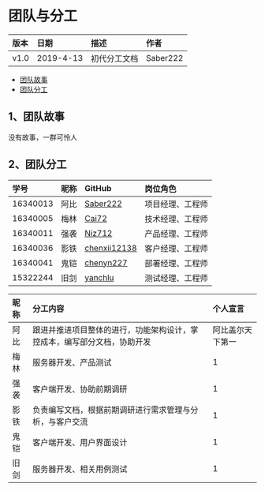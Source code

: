 # 团队与分工

|版本| 日期 | 描述 | 作者 |
|:--|:--|:--|:--|
|v1.0|2019-4-13|初代分工文档|Saber222|

- [团队故事](https://github.com/sysu-abi/docs/blob/master/02-team-profile.md/#1团队故事)
- [团队分工](https://github.com/sysu-abi/docs/blob/master/02-team-profile.md/#2团队分工)

## 1、团队故事
没有故事，一群可怜人

## 2、团队分工

|学号| 昵称 | GitHub | 岗位角色 |
|:--|:--|:--|:--|
|16340013|阿比|[Saber222](https://github.com/orgs/sysu-abi/people/Saber222)|项目经理、工程师|
|16340005|梅林|[Cai72]()|技术经理、工程师|
|16340011|强袭|[Niz712](https://github.com/orgs/sysu-abi/people/Niz712)|产品经理、工程师|
|16340036|影铁|[chenxii12138](https://github.com/orgs/sysu-abi/people/chenxii12138)|客户经理、工程师|
|16340041|鬼铠|[chenyn227](https://github.com/orgs/sysu-abi/people/chenyn227)|部署经理、工程师|
|15322244|旧剑|[yanchlu](https://github.com/orgs/sysu-abi/people/yanchlu)|测试经理、工程师|


|昵称| 分工内容 | 个人宣言 |
|:--|:--|:--|
|阿比|跟进并推进项目整体的进行，功能架构设计，掌控成本，编写部分文档，协助开发|阿比盖尔天下第一|
|梅林|服务器开发、产品测试|1|
|强袭|客户端开发、协助前期调研|1|
|影铁|负责编写文档，根据前期调研进行需求管理与分析，与客户交流|1|
|鬼铠|客户端开发、用户界面设计|1|
|旧剑|服务器开发、相关用例测试|1|
